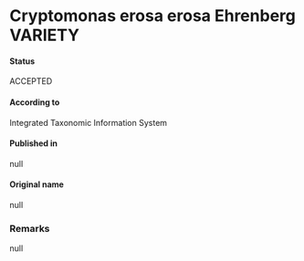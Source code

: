 Cryptomonas erosa erosa Ehrenberg VARIETY
=======

#### Status
ACCEPTED

#### According to
Integrated Taxonomic Information System

#### Published in
null

#### Original name
null

### Remarks
null